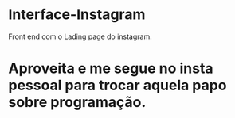 # Interface-Instagram
Front end com o Lading page do instagram.


# Aproveita e me segue no insta pessoal para trocar aquela papo sobre programação.
